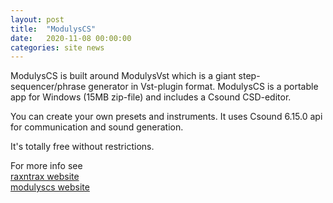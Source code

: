 ```yaml
---
layout: post
title:  "ModulysCS"
date:   2020-11-08 00:00:00
categories: site news 
---
```


ModulysCS is built around ModulysVst which is a giant step-sequencer/phrase generator in Vst-plugin format.
ModulysCS is a portable app for Windows (15MB zip-file) and includes a Csound CSD-editor.

You can create your own presets and instruments.
It uses Csound 6.15.0 api for communication and sound generation.

It's totally free without restrictions.

For more info see  
[raxntrax website](https://www.raxntrax.com/)  
[modulyscs website](https://www.raxntrax.com/modulys/modulyscs)
